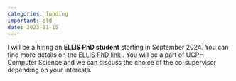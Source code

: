 ```yaml
---
categories: funding
important: old
date: 2023-11-15
---
```

I will be a hiring an <strong> ELLIS PhD student</strong> starting in September 2024.
You can find more details on the <a
href="https://ellis.eu/news/ellis-phd-program-call-for-applications-2023">
ELLIS PhD link </a>. You will be a part of UCPH Computer Science and
we can discuss the choice of the co-supervisor depending on your interests.